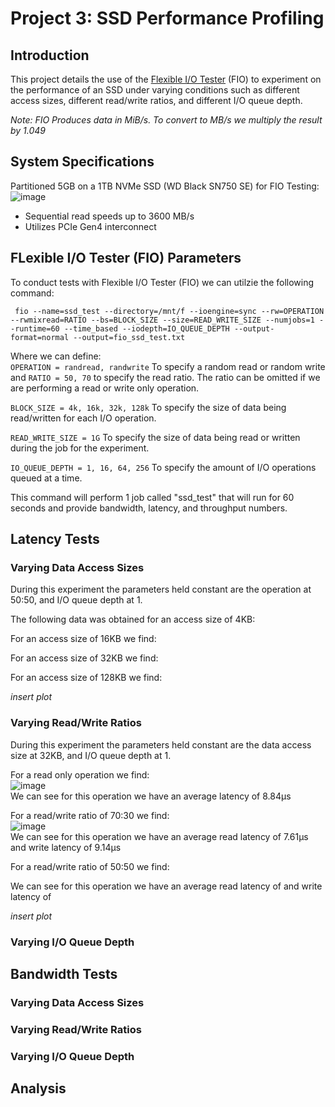 # Project 3: SSD Performance Profiling

## Introduction
This project details the use of the [Flexible I/O Tester](https://github.com/axboe/fio) (FIO) to experiment on the performance of an SSD under varying conditions such as different access sizes, different read/write ratios, and different I/O queue depth. <br />

*Note: FIO Produces data in MiB/s. To convert to MB/s we multiply the result by 1.049*

## System Specifications
Partitioned 5GB on a 1TB NVMe SSD (WD Black SN750 SE)  for FIO Testing: <br />
![image](https://github.com/user-attachments/assets/ec2787d0-0135-4a58-af2c-71be8c7cbe28) <br />

- Sequential read speeds up to 3600 MB/s 
- Utilizes PCIe Gen4 interconnect

## FLexible I/O Tester (FIO) Parameters
To conduct tests with Flexible I/O Tester (FIO) we can utilzie the following command: <br />
```
 fio --name=ssd_test --directory=/mnt/f --ioengine=sync --rw=OPERATION --rwmixread=RATIO --bs=BLOCK_SIZE --size=READ_WRITE_SIZE --numjobs=1 --runtime=60 --time_based --iodepth=IO_QUEUE_DEPTH --output-format=normal --output=fio_ssd_test.txt
``` 
Where we can define: <br />
`OPERATION = randread, randwrite` To specify a random read or random write and `RATIO = 50, 70` to specify the read ratio. The ratio can be omitted if we are performing a read or write only operation. <br />

`BLOCK_SIZE = 4k, 16k, 32k, 128k` To specify the size of data being read/written for each I/O operation. <br />

`READ_WRITE_SIZE = 1G` To specify the size of data being read or written during the job for the experiment. <br />

`IO_QUEUE_DEPTH = 1, 16, 64, 256` To specify the amount of I/O operations queued at a time. <br />

This command will perform 1 job called "ssd_test" that will run for 60 seconds and provide  bandwidth, latency, and throughput numbers. <br />

## Latency Tests
### Varying Data Access Sizes
During this experiment the parameters held constant are the operation at 50:50, and I/O queue depth at 1. <br />

The following data was obtained for an access size of 4KB: <br />

For an access size of 16KB we find: <br />

For an access size of 32KB we find: <br />

For an access size of 128KB we find: <br />


*insert plot*
### Varying Read/Write Ratios
During this experiment the parameters held constant are the data access size at 32KB, and I/O queue depth at 1. <br />

For a read only operation we find: <br />
![image](https://github.com/user-attachments/assets/6dccb8cb-1f5b-495d-972e-5811ca6ce013) <br />
We can see for this operation we have an average latency of 8.84μs <br />

For a read/write ratio of 70:30 we find: <br />
![image](https://github.com/user-attachments/assets/8e3feaac-287c-4d08-b329-95198895c530) <br />
We can see for this operation we have an average read latency of 7.61μs and write latency of 9.14μs <br />

For a read/write ratio of 50:50 we find: <br />

We can see for this operation we have an average read latency of and write latency of <br />

*insert plot*
### Varying I/O Queue Depth

## Bandwidth Tests
### Varying Data Access Sizes
### Varying Read/Write Ratios
### Varying I/O Queue Depth

## Analysis
